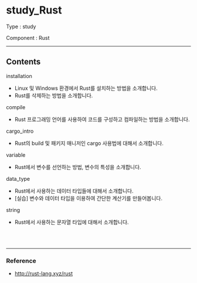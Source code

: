 # study_Rust
Type : study

Component : Rust

---

## Contents

installation
- Linux 및 Windows 환경에서 Rust를 설치하는 방법을 소개합니다.
- Rust를 삭제하는 방법을 소개합니다.

compile
- Rust 프로그래밍 언어를 사용하여 코드를 구성하고 컴파일하는 방법을 소개합니다.

cargo_intro
- Rust의 build 및 패키지 매니저인 cargo 사용법에 대해서 소개합니다.

variable
- Rust에서 변수를 선언하는 방법, 변수의 특성을 소개합니다.

data_type
- Rust에서 사용하는 데이터 타입들에 대해서 소개합니다.
- [실습] 변수와 데이터 타입을 이용하여 간단한 계산기를 만들어봅니다.

string
- Rust에서 사용하는 문자열 타입에 대해서 소개합니다.

<br />
<br />

---

### Reference
- http://rust-lang.xyz/rust
